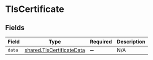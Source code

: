 # TlsCertificate


## Fields

| Field                                                                  | Type                                                                   | Required                                                               | Description                                                            |
| ---------------------------------------------------------------------- | ---------------------------------------------------------------------- | ---------------------------------------------------------------------- | ---------------------------------------------------------------------- |
| `data`                                                                 | [shared.TlsCertificateData](../../models/shared/tlscertificatedata.md) | :heavy_minus_sign:                                                     | N/A                                                                    |
